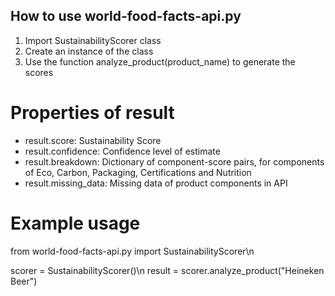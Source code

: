 ## How to use world-food-facts-api.py

1. Import SustainabilityScorer class
2. Create an instance of the class
3. Use the function analyze_product(product_name) to generate the scores

# Properties of result

- result.score: Sustainability Score
- result.confidence: Confidence level of estimate
- result.breakdown: Dictionary of component-score pairs, for components of Eco, Carbon, Packaging, Certifications and Nutrition
- result.missing_data: Missing data of product components in API

# Example usage

from world-food-facts-api.py import SustainabilityScorer\n

scorer = SustainabilityScorer()\n
result = scorer.analyze_product("Heineken Beer")
